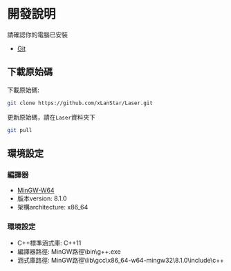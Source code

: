 # 開發說明

請確認你的電腦已安裝
* [Git](https://git-scm.com/downloads)

## 下載原始碼

下載原始碼:
```bash
git clone https://github.com/xLanStar/Laser.git
```


更新原始碼，請在`Laser`資料夾下
```bash
git pull
```

## 環境設定

### 編譯器

* [MinGW-W64](https://sourceforge.net/projects/mingw-w64/)
* 版本version: 8.1.0 <br>
* 架構architecture: x86_64

### 環境設定

* C++標準涵式庫: C++11
* 編譯器路徑: MinGW路徑\bin\g++.exe
* 涵式庫路徑: MinGW路徑\lib\gcc\x86_64-w64-mingw32\8.1.0\include\c++
